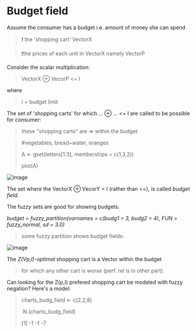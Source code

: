 # Budget field

Assume the consumer has a budget i.e. amount of money she can spend

> ❗ the 'shopping cart' VectorX

> ❗the prices of each unit in VectorX namely VectorP

Consider the scalar multiplication:

> VectorX ⊕ VecorP <= I

where

> I = budget limit

The set of 'shopping carts' for which ... ⊕ ... <= I are called to be possible for consumer:

> these "shopping carts" are => within the budget

> #vegetables, bread+water, oranges
> 
> A <- gset(letters[1:3], memberships = c(1,3,2))
> 
> plot(A)

![image](https://github.com/user-attachments/assets/8a17cf9c-ea16-4bae-b38c-e37a89e73f70)


The set where the VectorX ⊕ VecorY = I (rather than <=), is called *budget field*.

The fuzzy sets are good for showing budgets:

*budget = fuzzy_partition(varnames = c(budg1 = 3, budg2 = 4), FUN = fuzzy_normal, sd = 3.0)*

> some fuzzy partition shows budget fields:

![image](https://github.com/jacekturek/fuzyecon/assets/62720909/c45da371-3361-4be9-8f79-ef3141fbd09a)

The *Z(Vp,I)-optimal* shopping cart is a Vector within the budget
> for which any other cart is worse (perf. rel is in other part).

Can looking for the Z(p,I) prefered shopping cart be modeled with fuzzy negation?
Here's a model:

> charts_budg_field <- c(2,2,8)
> 
> .N.(charts_budg_field)
> 
> [1] -1 -1 -7
